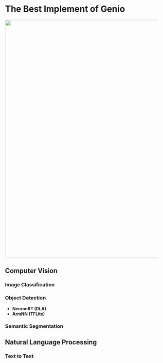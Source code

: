 # The Best Implement of Genio

<div align="center">
<img src="https://github.com/R300-AI/ITRI-AI-Hub/blob/main/docs/assets/images/pages/genio_510_demonstration_workflow.png" width="780"/>
</div>

## Computer Vision
### Image Classification
### Object Detection
* **NeuronRT (DLA)**
* **ArmNN (TFLite)**
### Semantic Segmentation
## Natural Language Processing
### Text to Text

